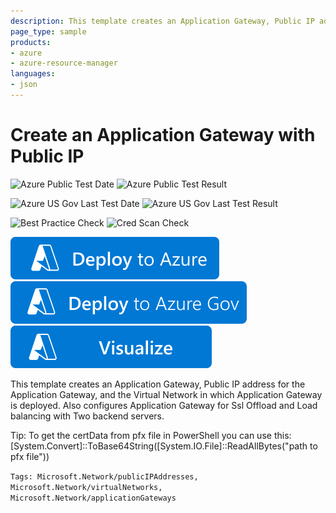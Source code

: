 ```yaml
---
description: This template creates an Application Gateway, Public IP address for the Application Gateway, and the Virtual Network in which Application Gateway is deployed. Also configures Application Gateway for Ssl Offload and Load balancing with Two backend servers. Note that you have to specify valid IPs for backend servers.
page_type: sample
products:
- azure
- azure-resource-manager
languages:
- json
---
```

# Create an Application Gateway with Public IP

![Azure Public Test Date](https://azurequickstartsservice.blob.core.windows.net/badges/quickstarts/microsoft.network/application-gateway-public-ip-ssl-offload/PublicLastTestDate.svg)
![Azure Public Test Result](https://azurequickstartsservice.blob.core.windows.net/badges/quickstarts/microsoft.network/application-gateway-public-ip-ssl-offload/PublicDeployment.svg)

![Azure US Gov Last Test Date](https://azurequickstartsservice.blob.core.windows.net/badges/quickstarts/microsoft.network/application-gateway-public-ip-ssl-offload/FairfaxLastTestDate.svg)
![Azure US Gov Last Test Result](https://azurequickstartsservice.blob.core.windows.net/badges/quickstarts/microsoft.network/application-gateway-public-ip-ssl-offload/FairfaxDeployment.svg)

![Best Practice Check](https://azurequickstartsservice.blob.core.windows.net/badges/quickstarts/microsoft.network/application-gateway-public-ip-ssl-offload/BestPracticeResult.svg)
![Cred Scan Check](https://azurequickstartsservice.blob.core.windows.net/badges/quickstarts/microsoft.network/application-gateway-public-ip-ssl-offload/CredScanResult.svg)

[![Deploy to Azure](https://raw.githubusercontent.com/Azure/azure-quickstart-templates/master/1-CONTRIBUTION-GUIDE/images/deploytoazure.svg?sanitize=true)](https://portal.azure.com/#create/Microsoft.Template/uri/https%3A%2F%2Fraw.githubusercontent.com%2FAzure%2Fazure-quickstart-templates%2Fmaster%2Fquickstarts%2Fmicrosoft.network%2Fapplication-gateway-public-ip-ssl-offload%2Fazuredeploy.json)
[![Deploy to Azure US Gov](https://raw.githubusercontent.com/Azure/azure-quickstart-templates/master/1-CONTRIBUTION-GUIDE/images/deploytoazuregov.svg?sanitize=true)](https://portal.azure.us/#create/Microsoft.Template/uri/https%3A%2F%2Fraw.githubusercontent.com%2FAzure%2Fazure-quickstart-templates%2Fmaster%2Fquickstarts%2Fmicrosoft.network%2Fapplication-gateway-public-ip-ssl-offload%2Fazuredeploy.json)
[![Visualize](https://raw.githubusercontent.com/Azure/azure-quickstart-templates/master/1-CONTRIBUTION-GUIDE/images/visualizebutton.svg?sanitize=true)](http://armviz.io/#/?load=https%3A%2F%2Fraw.githubusercontent.com%2FAzure%2Fazure-quickstart-templates%2Fmaster%2Fquickstarts%2Fmicrosoft.network%2Fapplication-gateway-public-ip-ssl-offload%2Fazuredeploy.json)

This template creates an Application Gateway, Public IP address for the Application Gateway, and the Virtual Network in which Application Gateway is deployed. Also configures Application Gateway for Ssl Offload and Load balancing with Two backend servers.

Tip: To get the certData from pfx file in PowerShell you can use this: [System.Convert]::ToBase64String([System.IO.File]::ReadAllBytes("path to pfx file"))

`Tags: Microsoft.Network/publicIPAddresses, Microsoft.Network/virtualNetworks, Microsoft.Network/applicationGateways`
